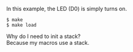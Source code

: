 In this example, the LED (D0) is simply turns on.
```
$ make
$ make load
```
Why do I need to init a stack?  
Because my macros use a stack.
